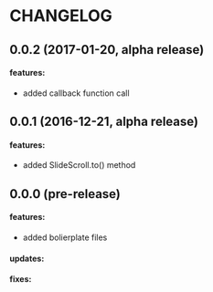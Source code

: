 CHANGELOG
=========

## 0.0.2 (2017-01-20, alpha release)

#### features:
 - added callback function call

## 0.0.1 (2016-12-21, alpha release)

#### features:
 - added SlideScroll.to() method

## 0.0.0 (pre-release)

#### features:
 - added bolierplate files

#### updates:

#### fixes:
